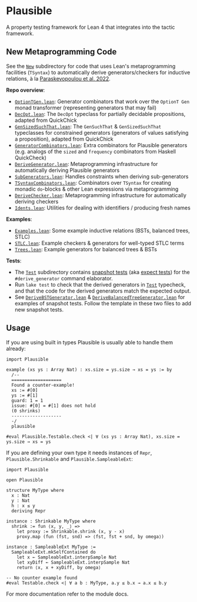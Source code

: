 # Plausible
A property testing framework for Lean 4 that integrates into the tactic framework.

## New Metaprogramming Code
See the [`New`](./Plausible/New/) subdirectory for code that uses Lean's metaprogramming facilities (`TSyntax`) 
to automatically derive generators/checkers for inductive relations, à la [Paraskevopoulou et al. 2022](https://lemonidas.github.io/pdf/ComputingCorrectly.pdf).

**Repo overview**:

- [`OptionTGen.lean`](./Plausible/New/OptionTGen.lean): Generator combinators that work over the `OptionT Gen` monad transformer (representing generators that may fail)
- [`DecOpt.lean`](./Plausible/New/DecOpt.lean): The `DecOpt` typeclass for partially decidable propositions, adapted from QuickChick
- [`GenSizedSuchThat.lean`](./Plausible/New/GenSizedSuchThat.lean): The `GenSuchThat` & `GenSizedSuchThat` typeclasses for constrained generators (generators of values satisfying a proposition), adapted from QuickChick
- [`GeneratorCombinators.lean`](./Plausible/New/GeneratorCombinators.lean): Extra combinators for Plausible generators (e.g. analogs of the `sized` and `frequency` combinators from Haskell QuickCheck)
- [`DeriveGenerator.lean`](./Plausible/New/DeriveGenerator.lean): Metaprogramming infrastructure for automatically deriving Plausible generators
- [`SubGenerators.lean`](./Plausible/New/SubGenerators.lean): Handles constraints when deriving sub-generators
- [`TSyntaxCombinators.lean`](./Plausible/New/TSyntaxCombinators.lean): Combinators over `TSyntax` for creating monadic `do`-blocks & other Lean expressions via metaprogramming
- [`DeriveChecker.lean`](./Plausible/New/DeriveChecker.lean): Metaprogramming infrastructure for automatically deriving checkers
- [`Idents.lean`](./Plausible/New/Idents.lean): Utilities for dealing with identifiers / producing fresh names 

**Examples**:
- [`Examples.lean`](./Plausible/IR/Examples.lean): Some example inductive relations (BSTs, balanced trees, STLC)
- [`STLC.lean`](./Plausible/New/STLC.lean): Example checkers & generators for well-typed STLC terms
- [`Trees.lean`](./Plausible/New/Trees.lean): Example generators for balanced trees & BSTs

**Tests**:      
- The [`Test`](./Test/) subdirectory contains [snapshot tests](https://www.cs.cornell.edu/~asampson/blog/turnt.html) (aka [expect tests](https://blog.janestreet.com/the-joy-of-expect-tests/)) for the `#derive_generator` command elaborator. 
- Run `lake test` to check that the derived generators in [`Test`](./Test/) typecheck, and that the code for the derived generators match the expected output.
- See [`DeriveBSTGenerator.lean`](./Test/DeriveBSTGenerator.lean) & [`DeriveBalancedTreeGenerator.lean`](./Test/DeriveBalancedTreeGenerator.lean) for examples of snapshot tests. Follow the template in these two files to add new snapshot tests.



## Usage
If you are using built in types Plausible is usually able to handle them already:
```lean
import Plausible

example (xs ys : Array Nat) : xs.size = ys.size → xs = ys := by
  /--
  ===================
  Found a counter-example!
  xs := #[0]
  ys := #[1]
  guard: 1 = 1
  issue: #[0] = #[1] does not hold
  (0 shrinks)
  -------------------
  -/
  plausible

#eval Plausible.Testable.check <| ∀ (xs ys : Array Nat), xs.size = ys.size → xs = ys
```

If you are defining your own type it needs instances of `Repr`, `Plausible.Shrinkable` and
`Plausible.SampleableExt`:
```lean
import Plausible

open Plausible

structure MyType where
  x : Nat
  y : Nat
  h : x ≤ y
  deriving Repr

instance : Shrinkable MyType where
  shrink := fun ⟨x, y, _⟩ =>
    let proxy := Shrinkable.shrink (x, y - x)
    proxy.map (fun (fst, snd) => ⟨fst, fst + snd, by omega⟩)

instance : SampleableExt MyType :=
  SampleableExt.mkSelfContained do
    let x ← SampleableExt.interpSample Nat
    let xyDiff ← SampleableExt.interpSample Nat
    return ⟨x, x + xyDiff, by omega⟩

-- No counter example found
#eval Testable.check <| ∀ a b : MyType, a.y ≤ b.x → a.x ≤ b.y
```
For more documentation refer to the module docs.
